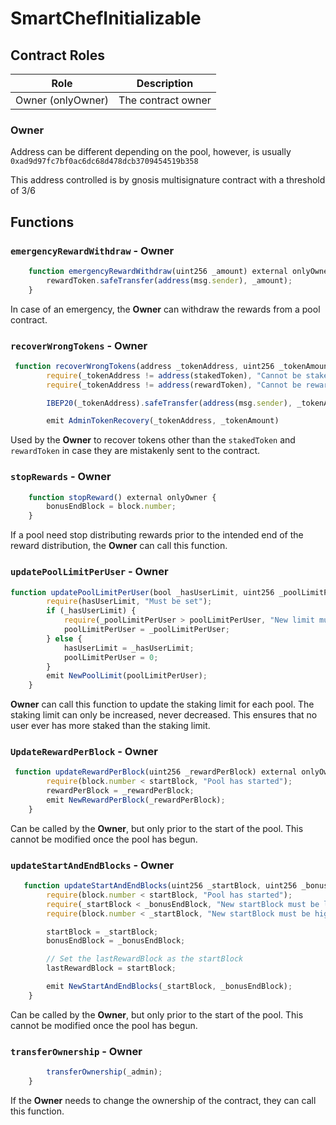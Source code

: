 # SmartChefInitializable

## Contract Roles

| Role              | Description        |
| ----------------- | ------------------ |
| Owner (onlyOwner) | The contract owner |

### Owner

Address can be different depending on the pool, however, is usually `0xad9d97fc7bf0ac6dc68d478dcb3709454519b358`

This address controlled is by gnosis multisignature contract with a threshold of 3/6

## Functions

### `emergencyRewardWithdraw` - Owner

```typescript
    function emergencyRewardWithdraw(uint256 _amount) external onlyOwner {
        rewardToken.safeTransfer(address(msg.sender), _amount);
    }
```

In case of an emergency, the **Owner** can withdraw the rewards from a pool contract.

### `recoverWrongTokens` - Owner

```typescript
 function recoverWrongTokens(address _tokenAddress, uint256 _tokenAmount) external onlyOwner {
        require(_tokenAddress != address(stakedToken), "Cannot be staked token");
        require(_tokenAddress != address(rewardToken), "Cannot be reward token");

        IBEP20(_tokenAddress).safeTransfer(address(msg.sender), _tokenAmount);

        emit AdminTokenRecovery(_tokenAddress, _tokenAmount)
```

Used by the **Owner** to recover tokens other than the `stakedToken` and `rewardToken` in case they are mistakenly sent to the contract.

### `stopRewards` - Owner

```typescript
    function stopReward() external onlyOwner {
        bonusEndBlock = block.number;
    }
```

If a pool need stop distributing rewards prior to the intended end of the reward distribution, the **Owner** can call this function.

### `updatePoolLimitPerUser` - Owner

```typescript
function updatePoolLimitPerUser(bool _hasUserLimit, uint256 _poolLimitPerUser) external onlyOwner {
        require(hasUserLimit, "Must be set");
        if (_hasUserLimit) {
            require(_poolLimitPerUser > poolLimitPerUser, "New limit must be higher");
            poolLimitPerUser = _poolLimitPerUser;
        } else {
            hasUserLimit = _hasUserLimit;
            poolLimitPerUser = 0;
        }
        emit NewPoolLimit(poolLimitPerUser);
    }
```

**Owner** can call this function to update the staking limit for each pool. The staking limit can only be increased, never decreased. This ensures that no user ever has more staked than the staking limit.

### `UpdateRewardPerBlock` - Owner

```typescript
 function updateRewardPerBlock(uint256 _rewardPerBlock) external onlyOwner {
        require(block.number < startBlock, "Pool has started");
        rewardPerBlock = _rewardPerBlock;
        emit NewRewardPerBlock(_rewardPerBlock);
    }
```

Can be called by the **Owner**, but only prior to the start of the pool. This cannot be modified once the pool has begun.

### `updateStartAndEndBlocks` - Owner

```typescript
   function updateStartAndEndBlocks(uint256 _startBlock, uint256 _bonusEndBlock) external onlyOwner {
        require(block.number < startBlock, "Pool has started");
        require(_startBlock < _bonusEndBlock, "New startBlock must be lower than new endBlock");
        require(block.number < _startBlock, "New startBlock must be higher than current block");

        startBlock = _startBlock;
        bonusEndBlock = _bonusEndBlock;

        // Set the lastRewardBlock as the startBlock
        lastRewardBlock = startBlock;

        emit NewStartAndEndBlocks(_startBlock, _bonusEndBlock);
    }
```

Can be called by the **Owner**, but only prior to the start of the pool. This cannot be modified once the pool has begun.

### `transferOwnership` - Owner

```typescript
        transferOwnership(_admin);
    }
```

If the **Owner** needs to change the ownership of the contract, they can call this function.
